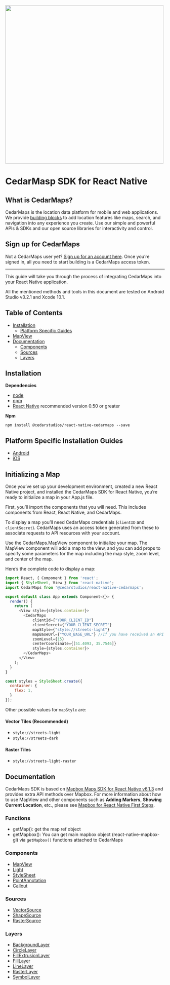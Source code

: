 <a href="https://www.cedarmaps.com">
  <img src="http://api.cedarmaps.com/docs/img/cedarmaps-api.png" width="500"/>
</a>

# CedarMasp SDK for React Native

## What is CedarMaps?

CedarMaps is the location data platform for mobile and web applications. We provide [building blocks](https://www.cedarmaps.com) to add location features like maps, search, and navigation into any experience you create. Use our simple and powerful APIs & SDKs and our open source libraries for interactivity and control.

## Sign up for CedarMaps

Not a CedarMaps user yet? [Sign up for an account here](https://www.cedarmaps.com/#demo). Once you’re signed in, all you need to start building is a CedarMaps access token.

---

This guide will take you through the process of integrating CedarMaps into your React Native application.

All the mentioned methods and tools in this document are tested on Android Studio v3.2.1 and Xcode 10.1.

## Table of Contents
- [Installation](#installation)
	-	[Platform Specific Guides](#platform-specific-installation-guides)
- [MapView](#initializing-a-map)
- [Documentation](#documentation)
  - [Components](#components)
  - [Sources](#sources)
  - [Layers](#layers)

## Installation

**Dependencies**

* [node](https://nodejs.org)
* [npm](https://www.npmjs.com/)
* [React Native](https://facebook.github.io/react-native/) recommended version 0.50 or greater

**Npm**
```
npm install @cedarstudios/react-native-cedarmaps --save
```

## Platform Specific Installation Guides

* [Android](https://github.com/cedarstudios/cedarmaps-react-native-sdk/blob/master/android-install.md)
* [iOS](https://github.com/cedarstudios/cedarmaps-react-native-sdk/blob/master/ios-install.md)

## Initializing a Map

Once you’ve set up your development environment, created a new React Native project, and installed the CedarMaps SDK for React Native, you’re ready to initialize a map in your App.js file.

First, you’ll import the components that you will need. This includes components from React, React Native, and CedarMaps. 

To display a map you’ll need CedarMaps credentials (```clientID``` and ```clientSecret```). CedarMaps uses an access token generated from these to associate requests to API resources with your account. 

Use the CedarMaps.MapView component to initialize your map. The MapView component will add a map to the view, and you can add props to specify some parameters for the map including the map style, zoom level, and center of the map.

Here’s the complete code to display a map:

```js
import React, { Component } from 'react';
import { StyleSheet, View } from 'react-native';
import CedarMaps from '@cedarstudios/react-native-cedarmaps';

export default class App extends Component<{}> {
  render() {
    return (
      <View style={styles.container}>
        <CedarMaps
            clientId={"YOUR_CLIENT_ID"}
            clientSecret={"YOUR_CLIENT_SECRET"}
            mapStyle={"style://streets-light"}
            mapBaseUrl={"YOUR_BASE_URL"} //If you have received an API Base URL. (Optional)
            zoomLevel={15}
            centerCoordinate={[51.4093, 35.7546]}
            style={styles.container}>
        </CedarMaps>
      </View>
    );
  }
}

const styles = StyleSheet.create({
  container: {
    flex: 1,
  }
});
```

Other possible values for ```mapStyle``` are:

#### Vector Tiles (Recommended)
* ```style://streets-light```
* ```style://streets-dark```

#### Raster Tiles
* ```style://streets-light-raster```



## Documentation

CedarMaps SDK is based on [Mapbox Maps SDK for React Native v6.1.3](https://github.com/mapbox/react-native-mapbox-gl) and provides extra API methods over Mapbox. 
For more information about how to use MapView and other components such as **Adding Markers**, **Showing Current Location**, etc., please see [Mapbox for React Native First Steps](https://www.mapbox.com/help/first-steps-react-native-sdk/).

### Functions

- getMap():
  get the map ref object 
- getMapbox(): 
  You can get main mapbox object (react-native-mapbox-gl) via `getMapbox()` functions attached to CedarMaps

### Components
* [MapView](https://github.com/mapbox/react-native-mapbox-gl/blob/master/docs/MapView.md)
* [Light](https://github.com/mapbox/react-native-mapbox-gl/blob/master/docs/Light.md)
* [StyleSheet](https://github.com/mapbox/react-native-mapbox-gl/blob/master/docs/StyleSheet.md)
* [PointAnnotation](https://github.com/mapbox/react-native-mapbox-gl/blob/master/docs/PointAnnotation.md)
* [Callout](https://github.com/mapbox/react-native-mapbox-gl/blob/master/docs/Callout.md)

### Sources
* [VectorSource](https://github.com/mapbox/react-native-mapbox-gl/blob/master/docs/VectorSource.md)
* [ShapeSource](https://github.com/mapbox/react-native-mapbox-gl/blob/master/docs/ShapeSource.md)
* [RasterSource](https://github.com/mapbox/react-native-mapbox-gl/blob/master/docs/RasterSource.md)

### Layers
* [BackgroundLayer](https://github.com/mapbox/react-native-mapbox-gl/blob/master/docs/BackgroundLayer.md)
* [CircleLayer](https://github.com/mapbox/react-native-mapbox-gl/blob/master/docs/CircleLayer.md)
* [FillExtrusionLayer](https://github.com/mapbox/react-native-mapbox-gl/blob/master/docs/FillExtrusionLayer.md)
* [FillLayer](https://github.com/mapbox/react-native-mapbox-gl/blob/master/docs/FillLayer.md)
* [LineLayer](https://github.com/mapbox/react-native-mapbox-gl/blob/master/docs/LineLayer.md)
* [RasterLayer](https://github.com/mapbox/react-native-mapbox-gl/blob/master/docs/RasterLayer.md)
* [SymbolLayer](https://github.com/mapbox/react-native-mapbox-gl/blob/master/docs/SymbolLayer.md)
